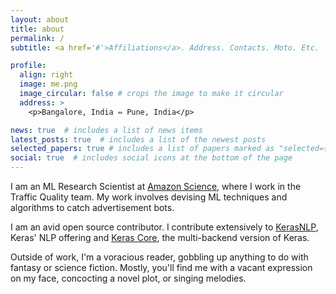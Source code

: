 ```yaml
---
layout: about
title: about
permalink: /
subtitle: <a href='#'>Affiliations</a>. Address. Contacts. Moto. Etc.

profile:
  align: right
  image: me.png
  image_circular: false # crops the image to make it circular
  address: >
    <p>Bangalore, India ⇔ Pune, India</p>

news: true  # includes a list of news items
latest_posts: true  # includes a list of the newest posts
selected_papers: true # includes a list of papers marked as "selected={true}"
social: true  # includes social icons at the bottom of the page
---
```


I am an ML Research Scientist at [Amazon Science](https://www.amazon.science/), where I work in the Traffic Quality team. My work involves devising ML techniques and algorithms to catch advertisement bots.

I am an avid open source contributor. I contribute
extensively to [KerasNLP](https://github.com/keras-team/keras-nlp), Keras' NLP offering and [Keras Core](https://github.com/keras-team/keras-core), the multi-backend version of Keras.

Outside of work, I'm a voracious reader, gobbling up anything to do with fantasy or science fiction. Mostly, you'll find me with a vacant expression on my face, concocting a novel plot, or singing melodies.
